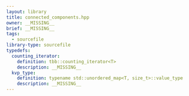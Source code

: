 ```yaml
---
layout: library
title: connected_components.hpp
owner: __MISSING__
brief: __MISSING__
tags:
  - sourcefile
library-type: sourcefile
typedefs:
  counting_iterator:
    definition: tbb::counting_iterator<T>
    description: __MISSING__
  kvp_type:
    definition: typename std::unordered_map<T, size_t>::value_type
    description: __MISSING__
---
```

